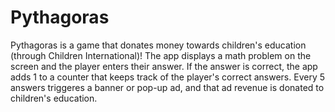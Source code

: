 # Pythagoras
Pythagoras is a game that donates money towards children's education (through Children International)! The app displays a math problem on the screen and the player enters their answer. If the answer is correct, the app adds 1 to a counter that keeps track of the player's correct answers. Every 5 answers triggeres a banner or pop-up ad, and that ad revenue is donated to children's education.
